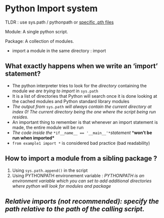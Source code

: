# Python Import system

TLDR : use sys.path / pythonpath or [specific .pth files](https://stackoverflow.com/questions/15208615/using-pth-files)



Module: A single python script.

Package: A collection of modules.

- import a module in the same directory : import <module>

## What exactly happens when we write an ‘import’ statement?

- The python interpreter tries to look for the *directory* containing the module *we are trying to import* in `sys.path`
- It is a list of directories that Python will search once it is done looking at the cached modules and Python standard library modules
- *The output from* `sys.path` *will always contain the current directory at index 0! The current directory being the one where the script being run resides.*
- An important thing to remember is that whenever an import statement is made, the entire module will be run
- *The code inside the* `*if__name__ == '__main__'*`*statement* ***won’t be run when imported\***
- `from example1 import *` is considered bad practice (bad readability)

## How to import a module from a sibling package ?

1. Using `sys.path.append()` in the script
2. Using PYTHONPATH environement variable : *PYTHONPATH is an environment variable which you can set to add additional directories where python will look for modules and package*



## *Relative imports (not recommended): specify the path relative to the path of the calling script.*


